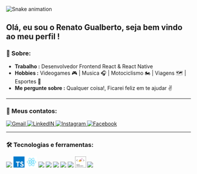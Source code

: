 
![Snake animation](https://github.com/renatogual/renatogual/blob/output/github-contribution-grid-snake.svg)

## Olá, eu sou o Renato Gualberto, seja bem vindo ao meu perfil !

### 🤔 Sobre:
-  **Trabalho :** Desenvolvedor Frontend React & React Native
-  **Hobbies :** Videogames 🎮  |  Musica :headphones:  |  Motociclismo 🏍️  |  Viagens 🗺️ | Esportes 🏅
-  **Me pergunte sobre :** Qualquer coisa!, Ficarei feliz em te ajudar :v:

---------------------------------------------------------------------------------------------------------------------------------------------------------------------------------
### 📒 Meus contatos:
<p>
  <a target="_blank" href="mailto:renatogual@gmail.com">
    <img alt="Gmail" src="https://img.shields.io/badge/Email-%234285F4.svg?&style=flat-square&logo=gmail&logoColor=white" />
  </a>
  <a target="_blank" href="https://www.linkedin.com/in/renatogual/">
    <img alt="LinkedIN" src="https://img.shields.io/badge/LinkedIn-%230077B5.svg?&style=flat-square&logo=linkedin&logoColor=white" />
  </a>
  <a target="_blank" href="https://www.instagram.com/renatogual/">
    <img alt="Instagram" src="https://img.shields.io/badge/Instagram-%23E4405F.svg?&style=flat-square&logo=instagram&logoColor=white" />
  </a>
  <a target="_blank" href="https://www.facebook.com/renato.gualberto.7/">
    <img alt="Facebook" src="https://img.shields.io/badge/Facebook-%231877F2.svg?&style=flat-square&logo=facebook&logoColor=white" />
  </a>
</p>

---------------------------------------------------------------------------------------------------------------------------------------------------------------------------------

### 🛠️ Tecnologias e ferramentas:
<div>
	<img height="30" src="https://cdn.jsdelivr.net/gh/devicons/devicon/icons/javascript/javascript-original.svg" />
	<img height="30" src="https://raw.githubusercontent.com/github/explore/80688e429a7d4ef2fca1e82350fe8e3517d3494d/topics/typescript/typescript.png">
	<img height="30" src="https://raw.githubusercontent.com/github/explore/80688e429a7d4ef2fca1e82350fe8e3517d3494d/topics/react/react.png">
	<img height="30" src="https://cdn.jsdelivr.net/gh/devicons/devicon/icons/nodejs/nodejs-original.svg">
	<img height="30" src="https://cdn.jsdelivr.net/gh/devicons/devicon/icons/git/git-original.svg" />
	<img height="30" src="https://cdn.jsdelivr.net/gh/devicons/devicon/icons/html5/html5-original.svg" />
	<img height="30" src="https://cdn.jsdelivr.net/gh/devicons/devicon/icons/css3/css3-original.svg">
	<img height="30" src="https://cdn.jsdelivr.net/gh/devicons/devicon/icons/sass/sass-original.svg" />
	<img height="30" src="https://raw.githubusercontent.com/github/explore/80688e429a7d4ef2fca1e82350fe8e3517d3494d/topics/styled-components/styled-components.png">
	<img height="30" src="https://cdn.jsdelivr.net/gh/devicons/devicon/icons/materialui/materialui-original.svg" />
</div>
	


